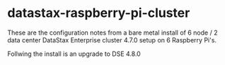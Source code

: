 # datastax-raspberry-pi-cluster

These are the configuration notes from a bare metal install of 6 node / 2 data center DataStax Enterprise cluster 4.7.0 setup on 6 Raspberry Pi's.

Follwing the install is an upgrade to DSE 4.8.0
